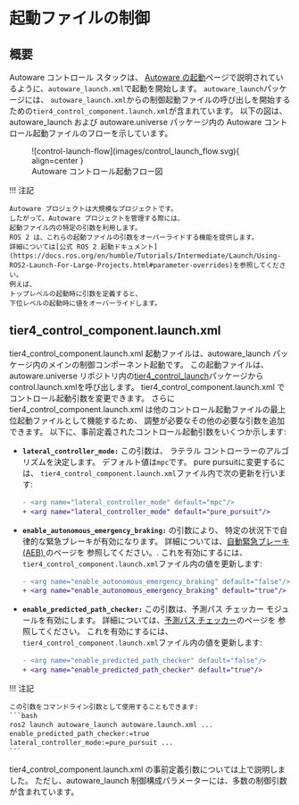 # 起動ファイルの制御

## 概要

Autoware コントロール スタックは、
[Autoware の起動](../index.md)ページで説明されているように、`autoware_launch.xml`で起動を開始します。
`autoware_launch`パッケージには、
`autoware_launch.xml`からの制御起動ファイルの呼び出しを開始するための`tier4_control_component.launch.xml`が含まれています。
以下の図は、autoware_launch および autoware.universe パッケージ内の Autoware コントロール起動ファイルのフローを示しています。

<figure markdown>
  ![control-launch-flow](images/control_launch_flow.svg){ align=center }
  <figcaption>
    Autoware コントロール起動フロー図
  </figcaption>
</figure>

!!! 注記

    Autoware プロジェクトは大規模なプロジェクトです。
    したがって、Autoware プロジェクトを管理する際には、
    起動ファイル内の特定の引数を利用します。
    ROS 2 は、これらの起動ファイルの引数をオーバーライドする機能を提供します。
    詳細については[公式 ROS 2 起動ドキュメント](https://docs.ros.org/en/humble/Tutorials/Intermediate/Launch/Using-ROS2-Launch-For-Large-Projects.html#parameter-overrides)を参照してください。
    例えば、
    トップレベルの起動時に引数を定義すると、
    下位レベルの起動時に値をオーバーライドします。

## tier4_control_component.launch.xml

tier4_control_component.launch.xml 起動ファイルは、autoware_launch パッケージ内のメインの制御コンポーネント起動です。
この起動ファイルは、autoware.universe リポジトリ内の[tier4_control_launch](https://github.com/autowarefoundation/autoware.universe/tree/main/launch/tier4_control_launch)パッケージから
control.launch.xmlを呼び出します。
tier4_control_component.launch.xml でコントロール起動引数を変更できます。
さらに
tier4_control_component.launch.xml は他のコントロール起動ファイルの最上位起動ファイルとして機能するため、
調整が必要なその他の必要な引数を追加できます。
以下に、事前定義されたコントロール起動引数をいくつか示します:

- **`lateral_controller_mode:`** この引数は、
  ラテラル コントローラーのアルゴリズムを決定します。
  デフォルト値は`mpc`です。
  pure pursuitに変更するには、
  `tier4_control_component.launch.xml`ファイル内で次の更新を行います:

  ```diff
  - <arg name="lateral_controller_mode" default="mpc"/>
  + <arg name="lateral_controller_mode" default="pure_pursuit"/>
  ```

- **`enable_autonomous_emergency_braking:`** の引数により、
  特定の状況下で自律的な緊急ブレーキが有効になります。
  詳細については、[自動緊急ブレーキ (AEB) ](https://autowarefoundation.github.io/autoware.universe/main/control/autonomous_emergency_braking/)のページを
  参照してください。.
  これを有効にするには、`tier4_control_component.launch.xml`ファイル内の値を更新します:

  ```diff
  - <arg name="enable_autonomous_emergency_braking" default="false"/>
  + <arg name="enable_autonomous_emergency_braking" default="true"/>
  ```

- **`enable_predicted_path_checker:`** この引数は、予測パス チェッカー モジュールを有効にします。
  詳細については、[予測パス チェッカー](https://autowarefoundation.github.io/autoware.universe/main/control/predicted_path_checker/)のページを
  参照してください。
  これを有効にするには、`tier4_control_component.launch.xml`ファイル内の値を更新します:

  ```diff
  - <arg name="enable_predicted_path_checker" default="false"/>
  + <arg name="enable_predicted_path_checker" default="true"/>
  ```

!!! 注記

    この引数をコマンドライン引数として使用することもできます:
    ```bash
    ros2 launch autoware_launch autoware.launch.xml ... enable_predicted_path_checker:=true lateral_controller_mode:=pure_pursuit ...
    ```

tier4_control_component.launch.xml の事前定義引数については上で説明しました。
ただし、autoware_launch 制御構成パラメーターには、多数の制御引数が含まれています。
